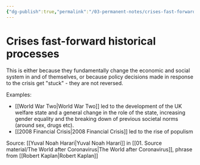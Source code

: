 ```yaml
---
{"dg-publish":true,"permalink":"/03-permanent-notes/crises-fast-forward-historical-processes/","dgHomeLink":true,"dgPassFrontmatter":false}
---
```


# Crises fast-forward historical processes

This is either because they fundamentally change the economic and social system in and of themselves, or because policy decisions made in response to the crisis get "stuck" - they are not reversed.

Examples:
- [[World War Two|World War Two]] led to the development of the UK welfare state and a general change in the role of the state, increasing gender equality and the breaking down of previous societal norms (around sex, drugs etc).
- [[2008 Financial Crisis|2008 Financial Crisis]] led to the rise of populism

Source: [[Yuval Noah Harari|Yuval Noah Harari]] in [[01. Source material/The World after Coronavirus|The World after Coronavirus]], phrase from [[Robert Kaplan|Robert Kaplan]]